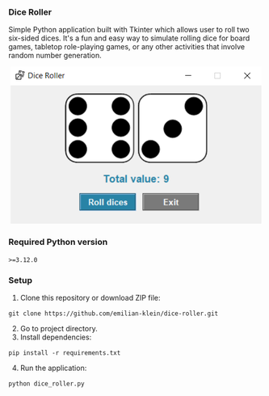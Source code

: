 ### Dice Roller
Simple Python application built with Tkinter which allows user to roll two six-sided dices. It's a fun and easy way to simulate rolling dice for board games, tabletop role-playing games, or any other activities that involve random number generation.
<p align="center">
    <img src="images/app.png">
</p>

### Required Python version
```
>=3.12.0
```

### Setup
1. Clone this repository or download ZIP file:
```
git clone https://github.com/emilian-klein/dice-roller.git
```
2. Go to project directory.
3. Install dependencies:
```
pip install -r requirements.txt
```
4. Run the application:
```
python dice_roller.py
```